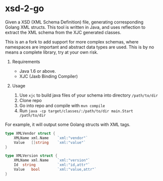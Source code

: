 xsd-2-go
========

Given a XSD (XML Schema Definition) file, generating corresponding
Golang XML structs.  This tool is written in Java, and uses reflection
to extract the XML schema from the XJC generated classes.

This is an a fork to add support for more complex schemas, where
namespaces are important and abstract data types are used. This is by
no means a complete library, try at your own risk.

1. Requirements
	* Java 1.6 or above.
	* XJC (Jaxb Binding Compiler) 

2. Usage
    1. Use `xjc` to build java files of your schema into directory `/path/to/dir`
    2. Clone repo
    3. Go into repo and compile with `mvn compile` 
    4. Run `java -cp target/classes/:/path/to/dir main.Start /path/to/dir`

For example, it will output some Golang structs with XML tags.
```go
type XMLVendor struct {
	XMLName xml.Name 	`xml:"vendor"`
	Value	[]string	`xml:"value"`
}

type XMLVersion struct {
	XMLName xml.Name 	`xml:"version"`
	Id	string			`xml:"id,attr"`
	Value	bool		`xml:"value,attr"`
}
```


